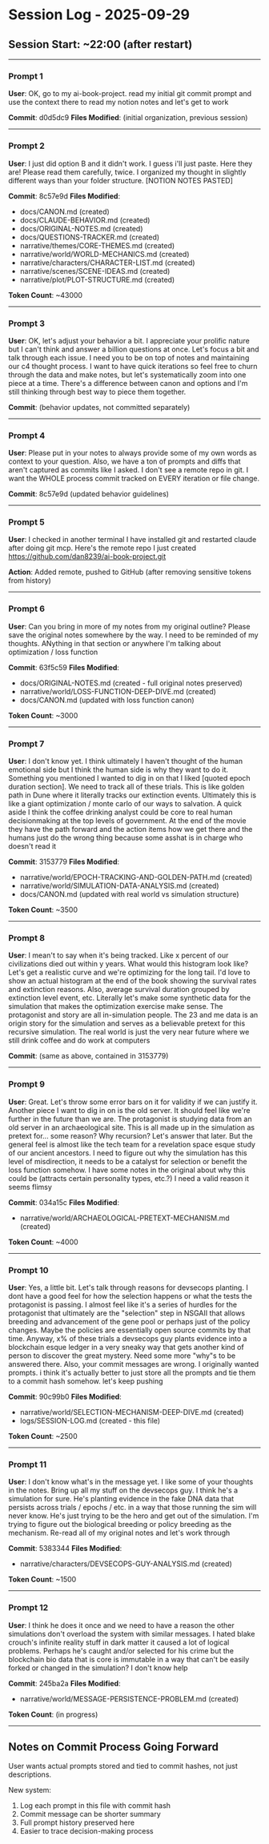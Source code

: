 # Session Log - 2025-09-29

## Session Start: ~22:00 (after restart)

---

### Prompt 1
**User**: OK, go to my ai-book-project. read my initial git commit prompt and use the context there to read my notion notes and let's get to work

**Commit**: d0d5dc9
**Files Modified**: (initial organization, previous session)

---

### Prompt 2
**User**: I just did option B and it didn't work. I guess i'll just paste. Here they are! Please read them carefully, twice. I organized my thought in slightly different ways than your folder structure. [NOTION NOTES PASTED]

**Commit**: 8c57e9d
**Files Modified**:
- docs/CANON.md (created)
- docs/CLAUDE-BEHAVIOR.md (created)
- docs/ORIGINAL-NOTES.md (created)
- docs/QUESTIONS-TRACKER.md (created)
- narrative/themes/CORE-THEMES.md (created)
- narrative/world/WORLD-MECHANICS.md (created)
- narrative/characters/CHARACTER-LIST.md (created)
- narrative/scenes/SCENE-IDEAS.md (created)
- narrative/plot/PLOT-STRUCTURE.md (created)

**Token Count**: ~43000

---

### Prompt 3
**User**: OK, let's adjust your behavior a bit. I appreciate your prolific nature but I can't think and answer a billion questions at once. Let's focus a bit and talk through each issue. I need you to be on top of notes and maintaining our c4 thought process. I want to have quick iterations so feel free to churn through the data and make notes, but let's systematically zoom into one piece at a time. There's a difference between canon and options and I'm still thinking through best way to piece them together.

**Commit**: (behavior updates, not committed separately)

---

### Prompt 4
**User**: Please put in your notes to always provide some of my own words as context to your question. Also, we have a ton of prompts and diffs that aren't captured as commits like I asked. I don't see a remote repo in git. I want the WHOLE process commit tracked on EVERY iteration or file change.

**Commit**: 8c57e9d (updated behavior guidelines)

---

### Prompt 5
**User**: I checked in another terminal I have installed git and restarted claude after doing git mcp. Here's the remote repo I just created https://github.com/dan8239/ai-book-project.git

**Action**: Added remote, pushed to GitHub (after removing sensitive tokens from history)

---

### Prompt 6
**User**: Can you bring in more of my notes from my original outline? Please save the original notes somewhere by the way. I need to be reminded of my thoughts. ANything in that section or anywhere I'm talking about optimization / loss function

**Commit**: 63f5c59
**Files Modified**:
- docs/ORIGINAL-NOTES.md (created - full original notes preserved)
- narrative/world/LOSS-FUNCTION-DEEP-DIVE.md (created)
- docs/CANON.md (updated with loss function canon)

**Token Count**: ~3000

---

### Prompt 7
**User**: I don't know yet. I think ultimately I haven't thought of the human emotional side but I think the human side is why they want to do it. Something you mentioned I wanted to dig in on that I liked [quoted epoch duration section]. We need to track all of these trials. This is like golden path in Dune where it literally tracks our extinction events. Ultimately this is like a giant optimization / monte carlo of our ways to salvation. A quick aside I think the coffee drinking analyst could be core to real human decisionmaking at the top levels of government. At the end of the movie they have the path forward and the action items how we get there and the humans just do the wrong thing because some asshat is in charge who doesn't read it

**Commit**: 3153779
**Files Modified**:
- narrative/world/EPOCH-TRACKING-AND-GOLDEN-PATH.md (created)
- narrative/world/SIMULATION-DATA-ANALYSIS.md (created)
- docs/CANON.md (updated with real world vs simulation structure)

**Token Count**: ~3500

---

### Prompt 8
**User**: I mean't to say when it's being tracked. Like x percent of our civilizations died out within y years. What would this histogram look like? Let's get a realistic curve and we're optimizing for the long tail. I'd love to show an actual histogram at the end of the book showing the survival rates and extinction reasons. Also, average survival duration grouped by extinction level event, etc. Literally let's make some synthetic data for the simulation that makes the optimization exercise make sense. The protagonist and story are all in-simulation people. The 23 and me data is an origin story for the simulation and serves as a believable pretext for this recursive simulation. The real world is just the very near future where we still drink coffee and do work at computers

**Commit**: (same as above, contained in 3153779)

---

### Prompt 9
**User**: Great. Let's throw some error bars on it for validity if we can justify it. Another piece I want to dig in on is the old server. It should feel like we're further in the future than we are. The protagonist is studying data from an old server in an archaeological site. This is all made up in the simulation as pretext for... some reason? Why recursion? Let's answer that later. But the general feel is almost like the tech team for a revelation space esque study of our ancient ancestors. I need to figure out why the simulation has this level of misdirection, it needs to be a catalyst for selection or benefit the loss function somehow. I have some notes in the original about why this could be (attracts certain personality types, etc.?) I need a valid reason it seems flimsy

**Commit**: 034a15c
**Files Modified**:
- narrative/world/ARCHAEOLOGICAL-PRETEXT-MECHANISM.md (created)

**Token Count**: ~4000

---

### Prompt 10
**User**: Yes, a little bit. Let's talk through reasons for devsecops planting. I dont have a good feel for how the selection happens or what the tests the protagonist is passing. I almost feel like it's a series of hurdles for the protagonist that ultimately are the "selection" step in NSGAII that allows breeding and advancement of the gene pool or perhaps just of the policy changes. Maybe the policies are essentially open source commits by that time. Anyway, x% of these trials a devsecops guy plants evidence into a blockchain esque ledger in a very sneaky way that gets another kind of person to discover the great mystery. Need some more "why"s to be answered there. Also, your commit messages are wrong. I originally wanted prompts. i think it's actually better to just store all the prompts and tie them to a commit hash somehow. let's keep pushing

**Commit**: 90c99b0
**Files Modified**:
- narrative/world/SELECTION-MECHANISM-DEEP-DIVE.md (created)
- logs/SESSION-LOG.md (created - this file)

**Token Count**: ~2500

---

### Prompt 11
**User**: I don't know what's in the message yet. I like some of your thoughts in the notes. Bring up all my stuff on the devsecops guy. I think he's a simulation for sure. He's planting evidence in the fake DNA data that persists across trials / epochs / etc. in a way that those running the sim will never know. He's just trying to be the hero and get out of the simulation. I'm trying to figure out the biological breeding or policy breeding as the mechanism. Re-read all of my original notes and let's work through

**Commit**: 5383344
**Files Modified**:
- narrative/characters/DEVSECOPS-GUY-ANALYSIS.md (created)

**Token Count**: ~1500

---

### Prompt 12
**User**: I think he does it once and we need to have a reason the other simulations don't overload the system with similar messages. I hated blake crouch's infinite reality stuff in dark matter it caused a lot of logical problems. Perhaps he's caught and/or selected for his crime but the blockchain bio data that is core is immutable in a way that can't be easily forked or changed in the simulation? I don't know help

**Commit**: 245ba2a
**Files Modified**:
- narrative/world/MESSAGE-PERSISTENCE-PROBLEM.md (created)

**Token Count**: (in progress)

---

## Notes on Commit Process Going Forward

User wants actual prompts stored and tied to commit hashes, not just descriptions.

New system:
1. Log each prompt in this file with commit hash
2. Commit message can be shorter summary
3. Full prompt history preserved here
4. Easier to trace decision-making process